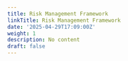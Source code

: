 ```yaml
---
title: Risk Management Framework
linkTitle: Risk Management Framework
date: '2025-04-29T17:09:00Z'
weight: 1
description: No content
draft: false
---
```



